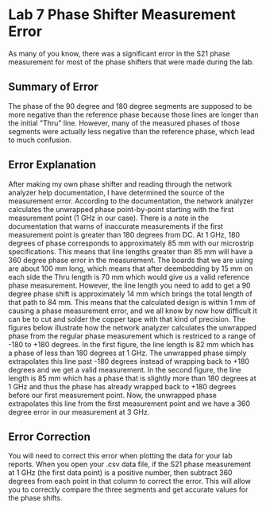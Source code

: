 # Lab 7 Phase Shifter Measurement Error

As many of you know, there was a significant error in the S21 phase measurement for most of the phase shifters that were made during the lab. 

## Summary of Error
The phase of the 90 degree and 180 degree segments are supposed to be more negative than the reference phase because those lines are longer than the initial "Thru" line. However, many of the measured phases of those segments were actually less negative than the reference phase, which lead to much confusion.

## Error Explanation
After making my own phase shifter and reading through the network analyzer help documentation, I have determined the source of the measurement error. According to the documentation, the network analyzer calculates the unwrapped phase point-by-point starting with the first measurement point (1 GHz in our case). There is a note in the documentation that warns of inaccurate measurements if the first measurement point is greater than 180 degrees from DC. At 1 GHz, 180 degrees of phase corresponds to approximately 85 mm with our microstrip specifications. This means that line lengths greater than 85 mm will have a 360 degree phase error in the measurement. The boards that we are using are about 100 mm long, which means that after deembedding by 15 mm on each side the Thru length is 70 mm which would give us a valid reference phase measurement. However, the line length you need to add to get a 90 degree phase shift is approximately 14 mm which brings the total length of that path to 84 mm. This means that the calculated design is within 1 mm of causing a phase measurement error, and we all know by now how difficult it can be to cut and solder the copper tape with that kind of precision. The figures below illustrate how the network analyzer calculates the unwrapped phase from the regular phase measurement which is restriced to a range of -180 to +180 degrees. In the first figure, the line length is 82 mm which has a phase of less than 180 degrees at 1 GHz. The unwrapped phase simply extrapolates this line past -180 degrees instead of wrapping back to +180 degrees and we get a valid measurement. In the second figure, the line length is 85 mm which has a phase that is slightly more than 180 degrees at 1 GHz and thus the phase has already wrapped back to +180 degrees before our first measurement point. Now, the unwrapped phase extrapolates this line from the first measurement point and we have a 360 degree error in our measurement at 3 GHz. 

## Error Correction
You will need to correct this error when plotting the data for your lab reports. When you open your .csv data file, if the S21 phase measurement at 1 GHz (the first data point) is a positive number, then subtract 360 degrees from each point in that column to correct the error. This will allow you to correctly compare the three segments and get accurate values for the phase shifts.

